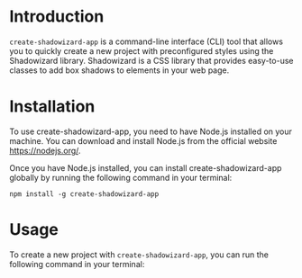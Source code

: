 # Introduction

`create-shadowizard-app` is a command-line interface (CLI) tool that allows you to quickly create a new project with preconfigured styles using the Shadowizard library. Shadowizard is a CSS library that provides easy-to-use classes to add box shadows to elements in your web page.

# Installation
To use create-shadowizard-app, you need to have Node.js installed on your machine. You can download and install Node.js from the official website https://nodejs.org/.

Once you have Node.js installed, you can install create-shadowizard-app globally by running the following command in your terminal:

```
npm install -g create-shadowizard-app
```
# Usage

To create a new project with `create-shadowizard-app`, you can run the following command in your terminal:

